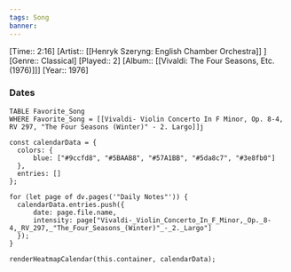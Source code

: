 ```yaml
---
tags: Song  
banner: 
---
```

[Time:: 2:16]
[Artist:: [[Henryk Szeryng: English Chamber Orchestra]] ]
[Genre:: Classical]
[Played:: 2]
[Album:: [[Vivaldi: The Four Seasons, Etc. (1976)]]]
[Year:: 1976]
### Dates
````dataview
TABLE Favorite_Song
WHERE Favorite_Song = [[Vivaldi- Violin Concerto In F Minor, Op. 8-4, RV 297, "The Four Seasons (Winter)" - 2. Largo]]j
````

  ```dataviewjs
const calendarData = { 
	colors: { 
		blue: ["#9ccfd8", "#5BAAB8", "#57A1BB", "#5da8c7", "#3e8fb0"] 
	}, 
	entries: [] 
}; 

for (let page of dv.pages('"Daily Notes"')) { 
	calendarData.entries.push({ 
		date: page.file.name, 
		intensity: page["Vivaldi-_Violin_Concerto_In_F_Minor,_Op._8-4,_RV_297,_"The_Four_Seasons_(Winter)"_-_2._Largo"]
	}); 
} 

renderHeatmapCalendar(this.container, calendarData);
```
